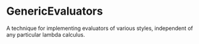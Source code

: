 # GenericEvaluators
A technique for implementing evaluators of various styles, independent of any particular lambda calculus.
